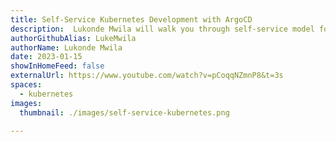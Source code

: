 ```yaml
---
title: Self-Service Kubernetes Development with ArgoCD
description:  Lukonde Mwila will walk you through self-service model for Kubernetes development with GitOps.
authorGithubAlias: LukeMwila
authorName: Lukonde Mwila
date: 2023-01-15
showInHomeFeed: false
externalUrl: https://www.youtube.com/watch?v=pCoqqNZmnP8&t=3s
spaces:
  - kubernetes
images:
  thumbnail: ./images/self-service-kubernetes.png
  
---
```

